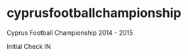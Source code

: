 cyprusfootballchampionship
==========================

Cyprus Football Championship 2014 - 2015

Initial Check IN
